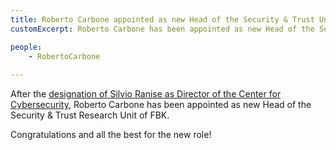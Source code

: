 ```yaml
---
title: Roberto Carbone appointed as new Head of the Security & Trust Unit
customExcerpt: Roberto Carbone has been appointed as new Head of the Security & Trust Research Unit of FBK.

people:
    - RobertoCarbone
      
---
```


After the [designation of Silvio Ranise as Director of the Center for Cybersecurity](/news/2020/10/10/silvio-ranise-new-director-of-center-for-cybersecurity/), Roberto Carbone has been appointed as new Head of the Security & Trust Research Unit of FBK.

Congratulations and all the best for the new role!